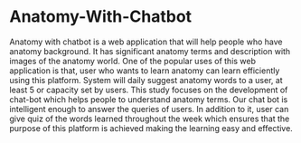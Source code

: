 # Anatomy-With-Chatbot
Anatomy with chatbot is a web application that will help people who have anatomy background. It has significant anatomy terms and description with images of the anatomy world. One of the popular uses of this web application is that, user who wants to learn anatomy can learn efficiently using this platform. System will daily suggest anatomy words to a user, at least 5 or capacity set by users. This study focuses on the development of chat-bot which helps people to understand anatomy terms. Our chat bot is intelligent enough to answer the queries of users. In addition to it, user can give quiz of the words learned throughout the week which ensures that the purpose of this platform is achieved making the learning easy and effective.
